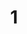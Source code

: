 ---
layout: painting
title: 1
image: /images/paintings/mirroredhips/JRB Web 104.jpg
dimensions: 500mm x 1000mm
media: Acrylic Paint on Mirrored High Impact Polystyrene
group: Mirroredhips
---